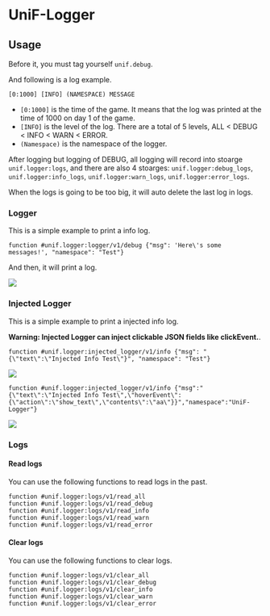 # UniF-Logger

## Usage

Before it, you must tag yourself `unif.debug`.

And following is a log example.
```TXT
[0:1000] [INFO] (NAMESPACE) MESSAGE
```

- `[0:1000]` is the time of the game. It means that the log was printed at the time of 1000 on day 1 of the game.
- `[INFO]` is the level of the log. There are a total of 5 levels, ALL < DEBUG < INFO < WARN < ERROR.
- `(Namespace)` is the namespace of the logger.

After logging but logging of DEBUG, all logging will record into stoarge `unif.logger:logs`,
and there are also 4 stoarges: `unif.logger:debug_logs`, `unif.logger:info_logs`, `unif.logger:warn_logs`,
`unif.logger:error_logs`.

When the logs is going to be too big, it will auto delete the last log in logs.

### Logger

This is a simple example to print a info log.

```mcfunction
function #unif.logger:logger/v1/debug {"msg": 'Here\'s some messages!', "namespace": "Test"}
```

And then, it will print a log.

![](https://z1.ax1x.com/2023/09/22/pPo6Qw4.png)

### Injected Logger

This is a simple example to print a injected info log.

**Warning: Injected Logger can inject clickable JSON fields like clickEvent.**.

```mcfunction
function #unif.logger:injected_logger/v1/info {"msg": "{\"text\":\"Injected Info Test\"}", "namespace": "Test"}
```

![](https://z1.ax1x.com/2023/09/22/pPoHYLj.png)

```mcfunction
function #unif.logger:injected_logger/v1/info {"msg":"{\"text\":\"Injected Info Test\",\"hoverEvent\":{\"action\":\"show_text\",\"contents\":\"aa\"}}","namespace":"UniF-Logger"}
```

![](https://z1.ax1x.com/2023/09/22/pPoH0YV.png)

### Logs

#### Read logs
You can use the following functions to read logs in the past.

```MCFUNCTION
function #unif.logger:logs/v1/read_all
function #unif.logger:logs/v1/read_debug
function #unif.logger:logs/v1/read_info
function #unif.logger:logs/v1/read_warn
function #unif.logger:logs/v1/read_error
```

#### Clear logs

You can use the following functions to clear logs.

```MCFUNCTION
function #unif.logger:logs/v1/clear_all
function #unif.logger:logs/v1/clear_debug
function #unif.logger:logs/v1/clear_info
function #unif.logger:logs/v1/clear_warn
function #unif.logger:logs/v1/clear_error
```
